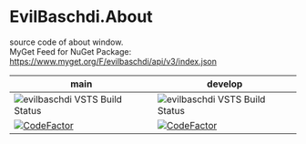 # EvilBaschdi.About

source code of about window.\
MyGet Feed for NuGet Package: <https://www.myget.org/F/evilbaschdi/api/v3/index.json>

| main | develop |
| ------------- | ------------- |
| ![evilbaschdi VSTS Build Status](https://dev.azure.com/evilbaschdi/Main/_apis/build/status/Core/EvilBaschdi.About?branchName=main) | ![evilbaschdi VSTS Build Status](https://dev.azure.com/evilbaschdi/Main/_apis/build/status/Core/EvilBaschdi.About?branchName=develop) |
| [![CodeFactor](https://www.codefactor.io/repository/github/evilbaschdi/EvilBaschdi.About/badge/main)](https://www.codefactor.io/repository/github/evilbaschdi/EvilBaschdi.About/overview/main) | [![CodeFactor](https://www.codefactor.io/repository/github/evilbaschdi/EvilBaschdi.About/badge/develop)](https://www.codefactor.io/repository/github/evilbaschdi/EvilBaschdi.About/overview/develop) |
